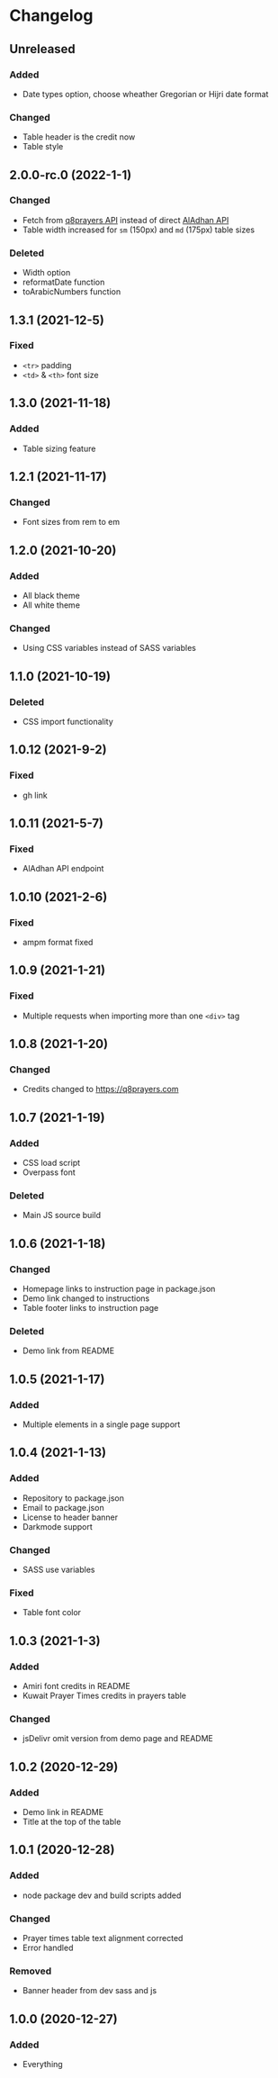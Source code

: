 # Changelog

## Unreleased
### Added
* Date types option, choose wheather Gregorian or Hijri date format

### Changed
* Table header is the credit now
* Table style

## 2.0.0-rc.0 (2022-1-1)
### Changed
* Fetch from [q8prayers API](https://github.com/m2kio/q8-prayers-api) instead of direct [AlAdhan API](https://aladhan.com)
* Table width increased for `sm` (150px) and `md` (175px) table sizes

### Deleted
* Width option
* reformatDate function
* toArabicNumbers function

## 1.3.1 (2021-12-5)
### Fixed
* `<tr>` padding
* `<td>` & `<th>` font size

## 1.3.0 (2021-11-18)
### Added
* Table sizing feature

## 1.2.1 (2021-11-17)
### Changed
* Font sizes from rem to em

## 1.2.0 (2021-10-20)
### Added
* All black theme
* All white theme

### Changed
* Using CSS variables instead of SASS variables

## 1.1.0 (2021-10-19)
### Deleted
* CSS import functionality

## 1.0.12 (2021-9-2)
### Fixed
* gh link

## 1.0.11 (2021-5-7)
### Fixed
* AlAdhan API endpoint

## 1.0.10 (2021-2-6)
### Fixed
* ampm format fixed

## 1.0.9 (2021-1-21)
### Fixed
* Multiple requests when importing more than one `<div>` tag

## 1.0.8 (2021-1-20)
### Changed
* Credits changed to https://q8prayers.com

## 1.0.7 (2021-1-19)
### Added
* CSS load script
* Overpass font

### Deleted
* Main JS source build

## 1.0.6 (2021-1-18)
### Changed
* Homepage links to instruction page in package.json
* Demo link changed to instructions
* Table footer links to instruction page

### Deleted
* Demo link from README

## 1.0.5 (2021-1-17)
### Added
* Multiple elements in a single page support

## 1.0.4 (2021-1-13)
### Added
* Repository to package.json
* Email to package.json
* License to header banner
* Darkmode support

### Changed
* SASS use variables

### Fixed
* Table font color

## 1.0.3 (2021-1-3)
### Added
* Amiri font credits in README
* Kuwait Prayer Times credits in prayers table

### Changed
* jsDelivr omit version from demo page and README

## 1.0.2 (2020-12-29)
### Added
* Demo link in README
* Title at the top of the table

## 1.0.1 (2020-12-28)
### Added
* node package dev and build scripts added

### Changed
* Prayer times table text alignment corrected
* Error handled

### Removed
* Banner header from dev sass and js

## 1.0.0 (2020-12-27)
### Added
* Everything
